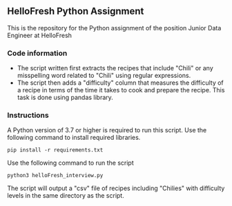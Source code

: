 ## HelloFresh Python Assignment

This is the repository for the Python assignment of the position Junior Data Engineer at HelloFresh

### Code information
- The script written first extracts the recipes that include "Chili" or any misspelling word related to "Chili" using regular expressions.
- The script then adds a "difficulty" column that measures the difficulty of a recipe in terms of the time it takes to cook and prepare the recipe. This task is done using pandas library.


### Instructions
A Python version of 3.7 or higher is required to run this script.
Use the following command to install required libraries.
```
pip install -r requirements.txt
```
Use the following command to run the script

```
python3 helloFresh_interview.py
```
The script will output a "csv" file of recipes including "Chilies" with difficulty levels in the same directory as the script.